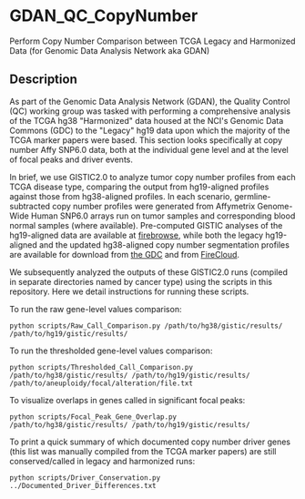 # GDAN_QC_CopyNumber
Perform Copy Number Comparison between TCGA Legacy and Harmonized Data (for Genomic Data Analysis Network aka GDAN)

Description
-----------
As part of the Genomic Data Analysis Network (GDAN), the Quality Control (QC) working group was tasked with performing a comprehensive analysis of the TCGA hg38 "Harmonized" data housed at the NCI's Genomic Data Commons (GDC) to the "Legacy" hg19 data upon which the majority of the TCGA marker papers were based. This section looks specifically at copy number Affy SNP6.0 data, both at the individual gene level and at the level of focal peaks and driver events.

In brief, we use GISTIC2.0 to analyze tumor copy number profiles from each TCGA disease type, comparing the output from hg19-aligned profiles against those from hg38-aligned profiles. In each scenario, germline-subtracted copy number profiles were generated from Affymetrix Genome-Wide Human SNP6.0 arrays run on tumor samples and corresponding blood normal samples (where available). Pre-computed GISTIC analyses of the hg19-aligned data are available at [firebrowse](https://www.firebrowse.org/), while both the legacy hg19-aligned and the updated hg38-aligned copy number segmentation profiles are available for download from [the GDC](https://portal.gdc.cancer.gov/) and from [FireCloud](https://portal.firecloud.org).

We subsequently analyzed the outputs of these GISTIC2.0 runs (compiled in separate directories named by cancer type) using the scripts in this repository. Here we detail instructions for running these scripts.

To run the raw gene-level values comparison:
```
python scripts/Raw_Call_Comparison.py /path/to/hg38/gistic/results/ /path/to/hg19/gistic/results/
```

To run the thresholded gene-level values comparison:
```
python scripts/Thresholded_Call_Comparison.py /path/to/hg38/gistic/results/ /path/to/hg19/gistic/results/ /path/to/aneuploidy/focal/alteration/file.txt
```

To visualize overlaps in genes called in significant focal peaks:
```
python scripts/Focal_Peak_Gene_Overlap.py /path/to/hg38/gistic/results/ /path/to/hg19/gistic/results/
```

To print a quick summary of which documented copy number driver genes (this list was manually compiled from the TCGA marker papers) are still conserved/called in legacy and harmonized runs:
```
python scripts/Driver_Conservation.py ../Documented_Driver_Differences.txt
```
